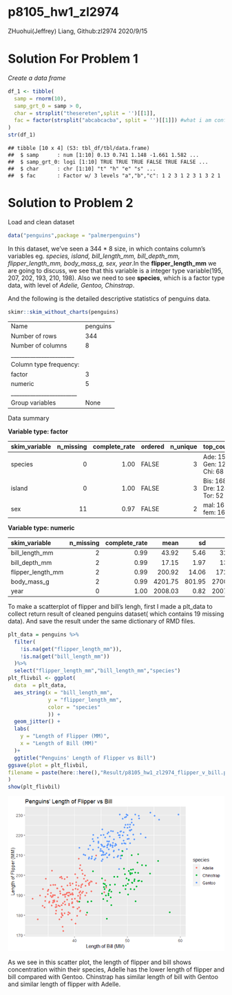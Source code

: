 p8105\_hw1\_zl2974
================
ZHuohui(Jeffrey) Liang, Github:zl2974
2020/9/15

# Solution For Problem 1

*Create a data frame*

``` r
df_1 <- tibble(
  samp = rnorm(10),
  samp_grt_0 = samp > 0,
  char = strsplit("thesereten",split = '')[[1]],
  fac = factor(strsplit("abcabcacba", split = '')[[1]]) #what i am confusing here is that this function create list, and list() and c() behave so inconsistantly in R, is there any good sugguestion to avoid list() overall? Or good way to detected before bugging?
)
str(df_1)
```

    ## tibble [10 x 4] (S3: tbl_df/tbl/data.frame)
    ##  $ samp      : num [1:10] 0.13 0.741 1.148 -1.661 1.582 ...
    ##  $ samp_grt_0: logi [1:10] TRUE TRUE TRUE FALSE TRUE FALSE ...
    ##  $ char      : chr [1:10] "t" "h" "e" "s" ...
    ##  $ fac       : Factor w/ 3 levels "a","b","c": 1 2 3 1 2 3 1 3 2 1

# Solution to Problem 2

Load and clean dataset

``` r
data("penguins",package = "palmerpenguins")
```

In this dataset, we’ve seen a 344 \* 8 size, in which contains column’s
variables eg. *species, island, bill\_length\_mm, bill\_depth\_mm,
flipper\_length\_mm, body\_mass\_g, sex, year*.In the
**flipper\_length\_mm** we are going to discuss, we see that this
variable is a integer type variable(195, 207, 202, 193, 210, 198). Also
we need to see **species**, which is a factor type data, with level of
*Adelie, Gentoo, Chinstrap*.

And the following is the detailed descriptive statistics of penguins
data.

``` r
skimr::skim_without_charts(penguins)
```

|                                                  |          |
| :----------------------------------------------- | :------- |
| Name                                             | penguins |
| Number of rows                                   | 344      |
| Number of columns                                | 8        |
| \_\_\_\_\_\_\_\_\_\_\_\_\_\_\_\_\_\_\_\_\_\_\_   |          |
| Column type frequency:                           |          |
| factor                                           | 3        |
| numeric                                          | 5        |
| \_\_\_\_\_\_\_\_\_\_\_\_\_\_\_\_\_\_\_\_\_\_\_\_ |          |
| Group variables                                  | None     |

Data summary

**Variable type: factor**

| skim\_variable | n\_missing | complete\_rate | ordered | n\_unique | top\_counts                 |
| :------------- | ---------: | -------------: | :------ | --------: | :-------------------------- |
| species        |          0 |           1.00 | FALSE   |         3 | Ade: 152, Gen: 124, Chi: 68 |
| island         |          0 |           1.00 | FALSE   |         3 | Bis: 168, Dre: 124, Tor: 52 |
| sex            |         11 |           0.97 | FALSE   |         2 | mal: 168, fem: 165          |

**Variable type: numeric**

| skim\_variable      | n\_missing | complete\_rate |    mean |     sd |     p0 |     p25 |     p50 |    p75 |   p100 |
| :------------------ | ---------: | -------------: | ------: | -----: | -----: | ------: | ------: | -----: | -----: |
| bill\_length\_mm    |          2 |           0.99 |   43.92 |   5.46 |   32.1 |   39.23 |   44.45 |   48.5 |   59.6 |
| bill\_depth\_mm     |          2 |           0.99 |   17.15 |   1.97 |   13.1 |   15.60 |   17.30 |   18.7 |   21.5 |
| flipper\_length\_mm |          2 |           0.99 |  200.92 |  14.06 |  172.0 |  190.00 |  197.00 |  213.0 |  231.0 |
| body\_mass\_g       |          2 |           0.99 | 4201.75 | 801.95 | 2700.0 | 3550.00 | 4050.00 | 4750.0 | 6300.0 |
| year                |          0 |           1.00 | 2008.03 |   0.82 | 2007.0 | 2007.00 | 2008.00 | 2009.0 | 2009.0 |

To make a scatterplot of flipper and bill’s lengh, first I made a
plt\_data to collect return result of cleaned penguins dataset( which
contains 19 missing data). And save the result under the same dictionary
of RMD files.

``` r
plt_data = penguins %>%
  filter(
    !is.na(get("flipper_length_mm")),
    !is.na(get("bill_length_mm"))
  )%>%
  select("flipper_length_mm","bill_length_mm","species")
plt_flivbil <- ggplot(
  data  = plt_data,
  aes_string(x = "bill_length_mm",
             y = "flipper_length_mm",
             color = "species"
             )) +
  geom_jitter() +
  labs(
    y = "Length of Flipper (MM)",
    x = "Length of Bill (MM)"
  )+
  ggtitle("Penguins' Length of Flipper vs Bill")
ggsave(plot = plt_flivbil,
filename = paste(here::here(),"Result/p8105_hw1_zl2974_flipper_v_bill.png",sep="/")
)
show(plt_flivbil)
```

![](p8105_hw1_zl2974_files/figure-gfm/scatterplot-1.png)<!-- -->

As we see in this scatter plot, the length of flipper and bill shows
concentration within their species, Adelle has the lower length of
flipper and bill compared with Gentoo. Chinstrap has similar length of
bill with Gentoo and similar length of flipper with Adelle.
